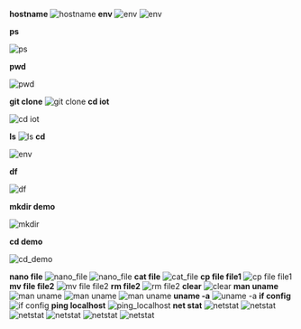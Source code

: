 **hostname**
![hostname](CPE_322_Lab_2_hostname.png)
**env**
![env](CPE_322_Lab_2_env_1.png)
![env](CPE_322_Lab_2_env_2.png)

**ps**

![ps](ps.png)

**pwd**

![pwd](pwd.png)

**git clone**
![git clone](CPE_322_Lab_2_git_clone.png)
**cd iot** 

![cd iot](CPE_322_Lab_2_cd_iot.png)

**ls**
![ls](CPE_322_Lab_2_ls.png)
**cd**

![env](CPE_322_Lab_2_cd.png)

**df**

![df](CPE_322_Lab_2_df.png)

**mkdir demo**

![mkdir](mkdir_demo.png)

**cd demo**

![cd_demo](CPE_322_Lab_2_cd_demo.png)

**nano file**
![nano_file](nano_file_1.png)
![nano_file](nano_file_2.png)
**cat file**
![cat_file](CPE_322_Lab_2_cat_file.png)
**cp file file1**
![cp file file1](CPE_322_Lab_2_cp_file_file1.png)
**mv file file2**
![mv file file2](mv_file_file2.png)
**rm file2**
![rm file2](rm_file2.png)
**clear**
![clear](CPE_322_Lab_2_clear.png)
**man uname**
![man uname](man_uname_1.png)
![man uname](man_uname_2.png)
![man uname](man_uname_3.png)
**uname -a**
![uname -a](uname_-a.png)
**if config**
![if config](CPE_322_Lab_2_ifconfig)
**ping localhost**
![ping_localhost](ping_localhost.png)
**net stat**
![netstat](netstat_1.png)
![netstat](netstat_2.png)
![netstat](netstat_3.png)
![netstat](netstat_4.png)
![netstat](netstat_5.png)
![netstat](netstat_6.png)
